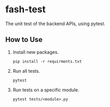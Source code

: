 # fash-test
The unit test of the backend APIs, using pytest.

## How to Use
1. Install new packages.

	```pip install -r requirments.txt```
2. Run all tests.

	```pytest```
3. Run tests on a specific module.

	```pytest tests/<module>.py```
